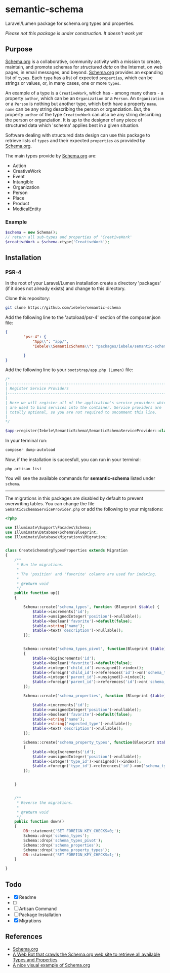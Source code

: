 # semantic-schema

Laravel/Lumen package for schema.org types and properties.

*Please not this package is under construction. It doesn't work yet*


## Purpose

[Schema.org](http://schema.org) is a collaborative, community activity with a mission to create, maintain, and promote schemas for *structured data* on the Internet, on web pages, in email messages, and beyond. [Schema.org](http://schema.org) provides an expanding list of `types`. Each `type` has a list of expected `properties`, which can be strings or values, or, in many cases, one or more `types`. 

An example of a type is a `CreativeWork`, which has - among many others - a property `author`, which can be an `Organization` or a `Person`. An `Organization` or a `Person` is nothing but another type, which both have a property `name`. `name` can be any string describing the person or organziation. But, the property `author` of the type `CreativeWork` can also be any string describing the person or organziation. It is up to the designer of any piece of structured data which 'schema' applies best in a given situation. 

Software dealing with structured data design can use this package to retrieve lists of `types` and their expected `properties` as provided by [Schema.org](http://schema.org).

The main types provide by [Schema.org](http://schema.org) are:

   - Action
   - CreativeWork
   - Event
   - Intangible
   - Organization
   - Person
   - Place
   - Product 
   - MedicalEntity

### Example

```php
$schema = new Schema();
// return all sub-types and properties of 'CreativeWork'
$creativeWork = $schema->type('CreativeWork');
```



## Installation

### PSR-4


In the root of your Laravel/Lumen installation create a directory 'packages' (if it does not already exists) and change to this directory.

Clone this repository:

```bash
git clone https://github.com/iebele/semantic-schema
```

Add the following line to the 'autoload/psr-4' section of the composer.json file:

```json
{
        "psr-4": {
            "App\\": "app/",
            "Iebele\\SemanticSchema\\": "packages/iebele/semantic-schema/src"

        }
}
```

Add the following line to your `bootstrap/app.php (Lumen)` file:

```php
/*
|--------------------------------------------------------------------------
| Register Service Providers
|--------------------------------------------------------------------------
|
| Here we will register all of the application's service providers which
| are used to bind services into the container. Service providers are
| totally optional, so you are not required to uncomment this line.
|
*/

$app->register(Iebele\SemanticSchema\SemanticSchemaServiceProvider::class);
```

In your terminal run:

```bash
composer dump-autoload
```

Now, if the installation is succesfull, you can run in your terminal:

```
php artisan list
```

You will see the available commands for **semantic-schema** listed under `schema`.

<hr>

The migrations in this packages are disabled by default to prevent overwriting tables.
You can change the file `SemanticSchemaServiceProvider.php` or add the following to your migrations:


```php
<?php

use Illuminate\Support\Facades\Schema;
use Illuminate\Database\Schema\Blueprint;
use Illuminate\Database\Migrations\Migration;


class CreateSchemaOrgTypesProperties extends Migration
{
    /**
     * Run the migrations.
     *
     * The 'position' and 'favorite' columns are used for indexing.
     *
     * @return void
     */
    public function up()
    {

        Schema::create('schema_types', function (Blueprint $table) {
            $table->increments('id');
            $table->unsignedInteger('position')->nullable();
            $table->boolean('favorite')->default(false);
            $table->string('name');
            $table->text('description')->nullable();
        });


        Schema::create('schema_types_pivot', function(Blueprint $table)
        {
            $table->bigIncrements('id');
            $table->boolean('favorite')->default(false);
            $table->integer('child_id')->unsigned()->index();
            $table->foreign('child_id')->references('id')->on('schema_types');
            $table->integer('parent_id')->unsigned()->index();
            $table->foreign('parent_id')->references('id')->on('schema_types');
        });

        Schema::create('schema_properties', function (Blueprint $table) {

            $table->increments('id');
            $table->unsignedInteger('position')->nullable();
            $table->boolean('favorite')->default(false);
            $table->string('name');
            $table->string('expected_type')->nullable();
            $table->text('description')->nullable();
        });

        Schema::create('schema_property_types', function(Blueprint $table)
        {
            $table->bigIncrements('id');
            $table->unsignedInteger('position')->nullable();
            $table->integer('type_id')->unsigned()->index();
            $table->foreign('type_id')->references('id')->on('schema_types');
        });


    }


    /**
     * Reverse the migrations.
     *
     * @return void
     */
    public function down()
    {
        DB::statement('SET FOREIGN_KEY_CHECKS=0;');
        Schema::drop('schema_types');
        Schema::drop('schema_types_pivot');
        Schema::drop('schema_properties');
        Schema::drop('schema_property_types');
        DB::statement('SET FOREIGN_KEY_CHECKS=1;');
    }

}
```


## Todo

- [x] Readme
- [ ]
- [ ] Artisan Command
- [ ] Package Installation
- [x] Migrations

## References

  - [Schema.org](http://schema.org)
  - [A Web Bot that crawls the Schema.org web site to retrieve all available Types and Properties](https://github.com/alexprut/Spider4Schema)
  - [A nice visual example of Schema.org](https://technicalseo.com/seo-tools/schema-markup-generator/visual/)


